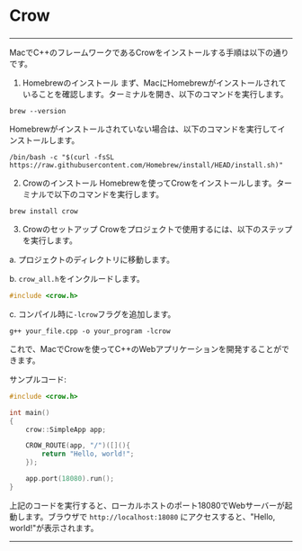 ###
# Crow
###

---

MacでC++のフレームワークであるCrowをインストールする手順は以下の通りです。

1. Homebrewのインストール
まず、MacにHomebrewがインストールされていることを確認します。ターミナルを開き、以下のコマンドを実行します。

```
brew --version
```

Homebrewがインストールされていない場合は、以下のコマンドを実行してインストールします。

```
/bin/bash -c "$(curl -fsSL https://raw.githubusercontent.com/Homebrew/install/HEAD/install.sh)"
```

2. Crowのインストール
Homebrewを使ってCrowをインストールします。ターミナルで以下のコマンドを実行します。

```
brew install crow
```

3. Crowのセットアップ
Crowをプロジェクトで使用するには、以下のステップを実行します。

a. プロジェクトのディレクトリに移動します。

b. `crow_all.h`をインクルードします。
```cpp
#include <crow.h>
```

c. コンパイル時に`-lcrow`フラグを追加します。
```
g++ your_file.cpp -o your_program -lcrow
```

これで、MacでCrowを使ってC++のWebアプリケーションを開発することができます。

サンプルコード:
```cpp
#include <crow.h>

int main()
{
    crow::SimpleApp app;

    CROW_ROUTE(app, "/")([](){
        return "Hello, world!";
    });

    app.port(18080).run();
}
```

上記のコードを実行すると、ローカルホストのポート18080でWebサーバーが起動します。ブラウザで `http://localhost:18080` にアクセスすると、"Hello, world!"が表示されます。

---

